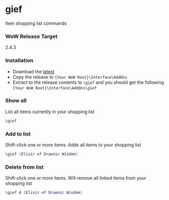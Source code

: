 # gief
Item shopping list commands

### WoW Release Target
2.4.3

### Installation
- Download the [latest](https://github.com/deanhannigan/gief/releases/latest/download/gief.zip)
- Copy the release to `{Your WoW Root}\Interface\AddOns`
- Extract to the release contents to `\gief` and you should get the following `{Your WoW Root}\Interface\AddOns\gief`

### Show all
List all items currently in your shopping list
```lua
\gief
```

### Add to list
Shift-click one or more items. Adds all items to your shopping list
```lua
\gief [Elixir of Draenic Wisdom]
```

### Delete from list
Shift-click one or more items. Will remove all linked items from your shopping list
```lua
\gief d [Elixir of Draenic Wisdom]
```
